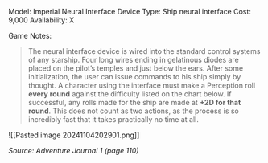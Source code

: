 Model: Imperial Neural Interface Device
Type: Ship neural interface
Cost: 9,000
Availability: X

Game Notes: 
> The neural interface device is wired into the standard control systems of any starship. Four long wires ending in gelatinous diodes are placed on the pilot’s temples and just below the ears. After some initialization, the user can issue commands to his ship simply by thought. 
> A character using the interface must make a Perception roll **every round** against the difficulty listed on the chart below. If successful, any rolls made for the ship are made at **+2D for that round**. This does not count as two actions, as the process is so incredibly fast that it takes practically no time at all.

![[Pasted image 20241104202901.png]]

*Source: Adventure Journal 1 (page 110)*